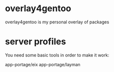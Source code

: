 overlay4gentoo
==============

overlay4gentoo is my personal overlay of packages

server profiles
===============

You need some basic tools in order to make it work:

app-portage/eix
app-portage/layman
